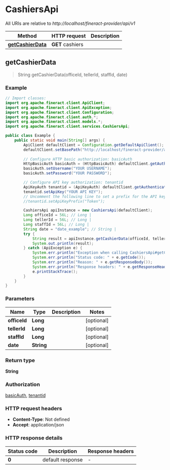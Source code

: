 # CashiersApi

All URIs are relative to *http://localhost/fineract-provider/api/v1*

| Method | HTTP request | Description |
|------------- | ------------- | -------------|
| [**getCashierData**](CashiersApi.md#getCashierData) | **GET** cashiers |  |



## getCashierData

> String getCashierData(officeId, tellerId, staffId, date)



### Example

```java
// Import classes:
import org.apache.fineract.client.ApiClient;
import org.apache.fineract.client.ApiException;
import org.apache.fineract.client.Configuration;
import org.apache.fineract.client.auth.*;
import org.apache.fineract.client.models.*;
import org.apache.fineract.client.services.CashiersApi;

public class Example {
    public static void main(String[] args) {
        ApiClient defaultClient = Configuration.getDefaultApiClient();
        defaultClient.setBasePath("http://localhost/fineract-provider/api/v1");
        
        // Configure HTTP basic authorization: basicAuth
        HttpBasicAuth basicAuth = (HttpBasicAuth) defaultClient.getAuthentication("basicAuth");
        basicAuth.setUsername("YOUR USERNAME");
        basicAuth.setPassword("YOUR PASSWORD");

        // Configure API key authorization: tenantid
        ApiKeyAuth tenantid = (ApiKeyAuth) defaultClient.getAuthentication("tenantid");
        tenantid.setApiKey("YOUR API KEY");
        // Uncomment the following line to set a prefix for the API key, e.g. "Token" (defaults to null)
        //tenantid.setApiKeyPrefix("Token");

        CashiersApi apiInstance = new CashiersApi(defaultClient);
        Long officeId = 56L; // Long | 
        Long tellerId = 56L; // Long | 
        Long staffId = 56L; // Long | 
        String date = "date_example"; // String | 
        try {
            String result = apiInstance.getCashierData(officeId, tellerId, staffId, date);
            System.out.println(result);
        } catch (ApiException e) {
            System.err.println("Exception when calling CashiersApi#getCashierData");
            System.err.println("Status code: " + e.getCode());
            System.err.println("Reason: " + e.getResponseBody());
            System.err.println("Response headers: " + e.getResponseHeaders());
            e.printStackTrace();
        }
    }
}
```

### Parameters


| Name | Type | Description  | Notes |
|------------- | ------------- | ------------- | -------------|
| **officeId** | **Long**|  | [optional] |
| **tellerId** | **Long**|  | [optional] |
| **staffId** | **Long**|  | [optional] |
| **date** | **String**|  | [optional] |

### Return type

**String**

### Authorization

[basicAuth](../README.md#basicAuth), [tenantid](../README.md#tenantid)

### HTTP request headers

- **Content-Type**: Not defined
- **Accept**: application/json


### HTTP response details
| Status code | Description | Response headers |
|-------------|-------------|------------------|
| **0** | default response |  -  |


